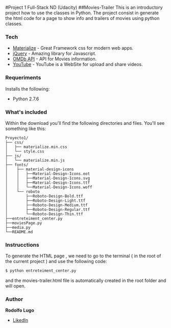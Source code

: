 #Project 1 Full-Stack ND (Udacity)
##Movies-Trailer
This is an introductory project how to use the classes in Python.
The project consist in generate the html code for a page to show
info and trailers of movies using python classes.

### Tech

* [Materialize] - Great Framework css for modern web apps.
* [jQuery] - Amazing library for Javascript.
* [OMDb API] - API for Movies information.
* [YouTube] - YouTube is a WebSite for upload and share videos.

### Requeriments

Installs the following:

- Python 2.7.6

### What's included

Within the download you'll find the following directories and files.
You'll see something like this:

```
Proyecto1/
├── css/
│   ├── materialize.min.css
│   └── style.css
├── js/
│   └── materialize.min.js
├── fonts/
│    ├── material-design-icons
│    │   ├──Material-Design-Icons.eot
│    │   ├──Material-Design-Icons.svg
│    │   ├──Material-Design-Icons.ttf
│    │   └──Material-Design-Icons.woff
│    └── roboto
│        ├──Roboto-Design-Bold.ttf
│        ├──Roboto-Design-Light.ttf
│        ├──Roboto-Design-Medium.ttf
│        ├──Roboto-Design-Regular.ttf
│        └──Roboto-Design-Thin.ttf
├──entreteiment_center.py
├──moviesPage.py
├──media.py
└──README.md
```

### Instrucctions
To generate the HTML page , we need to go to the terminal ( in the root of the current project ) and use the following
code:

```sh
$ python entreteiment_center.py
```
and the movies-trailer.html file is automatically created in the root folder and will open.

### Author

**Rodolfo Lugo**

- [LikedIn]


[Materialize]:http://materializecss.com/
[OMDb API]:http://www.omdbapi.com/
[jQuery]:http://jquery.com
[YouTube]:https://www.youtube.com/
[LikedIn]:https://www.linkedin.com/pub/rodolfo-edu-lugo-garcia/8a/b03/195